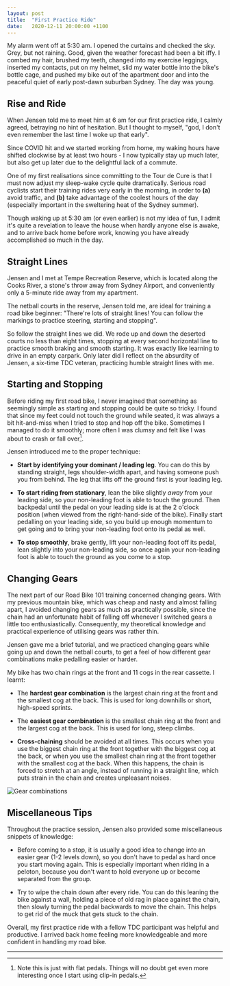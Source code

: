```yaml
---
layout: post
title:  "First Practice Ride"
date:   2020-12-11 20:00:00 +1100
---
```


My alarm went off at 5:30 am. I opened the curtains and checked the sky. Grey, but not raining. Good, given the weather forecast had been a bit iffy. I combed my hair, brushed my teeth, changed into my exercise leggings, inserted my contacts, put on my helmet, slid my water bottle into the bike's bottle cage, and pushed my bike out of the apartment door and into the peaceful quiet of early post-dawn suburban Sydney. The day was young.


## Rise and Ride

When Jensen told me to meet him at 6 am for our first practice ride, I calmly agreed, betraying no hint of hesitation. But I thought to myself, "god, I don't even remember the last time I woke up that early".

Since COVID hit and we started working from home, my waking hours have shifted clockwise by at least two hours - I now typically stay up much later, but also get up later due to the delightful lack of a commute.

One of my first realisations since committing to the Tour de Cure is that I must now adjust my sleep-wake cycle quite dramatically. Serious road cyclists start their training rides very early in the morning, in order to **(a)** avoid traffic, and **(b)** take advantage of the coolest hours of the day (especially important in the sweltering heat of the Sydney summer).

Though waking up at 5:30 am (or even earlier) is not my idea of fun, I admit it's quite a revelation to leave the house when hardly anyone else is awake, and to arrive back home before work, knowing you have already accomplished so much in the day.


## Straight Lines

Jensen and I met at Tempe Recreation Reserve, which is located along the Cooks River, a stone's throw away from Sydney Airport, and conveniently only a 5-minute ride away from my apartment.

The netball courts in the reserve, Jensen told me, are ideal for training a road bike beginner: "There're lots of straight lines! You can follow the markings to practice steering, starting and stopping".

So follow the straight lines we did. We rode up and down the deserted courts no less than eight times, stopping at every second horizontal line to practice smooth braking and smooth starting. It was exactly like learning to drive in an empty carpark. Only later did I reflect on the absurdity of Jensen, a six-time TDC veteran, practicing humble straight lines with me.


## Starting and Stopping

Before riding my first road bike, I never imagined that something as seemingly simple as starting and stopping could be quite so tricky. I found that since my feet could not touch the ground while seated, it was always a bit hit-and-miss when I tried to stop and hop off the bike. Sometimes I managed to do it smoothly; more often I was clumsy and felt like I was about to crash or fall over[^1].

Jensen introduced me to the proper technique:

- **Start by identifying your dominant / leading leg**. You can do this by standing straight, legs shoulder-width apart, and having someone push you from behind. The leg that lifts off the ground first is your leading leg.

- **To start riding from stationary**, lean the bike slightly _away_ from your leading side, so your non-leading foot is able to touch the ground. Then backpedal until the pedal on your leading side is at the 2 o'clock position (when viewed from the right-hand-side of the bike). Finally start pedalling on your leading side, so you build up enough momentum to get going and to bring your non-leading foot onto its pedal as well.

- **To stop smoothly**, brake gently, lift your non-leading foot off its pedal, lean slightly into your non-leading side, so once again your non-leading foot is able to touch the ground as you come to a stop.


## Changing Gears

The next part of our Road Bike 101 training concerned changing gears. With my previous mountain bike, which was cheap and nasty and almost falling apart, I avoided changing gears as much as practically possible, since the chain had an unfortunate habit of falling off whenever I switched gears a little too enthusiastically. Consequently, my theoretical knowledge and practical experience of utilising gears was rather thin.

Jensen gave me a brief tutorial, and we practiced changing gears while going up and down the netball courts, to get a feel of how different gear combinations make pedalling easier or harder.

My bike has two chain rings at the front and 11 cogs in the rear cassette. I learnt:

- The **hardest gear combination** is the largest chain ring at the front and the smallest cog at the back. This is used for long downhills or short, high-speed sprints.

- The **easiest gear combination** is the smallest chain ring at the front and the largest cog at the back. This is used for long, steep climbs.

- **Cross-chaining** should be avoided at all times. This occurs when you use the biggest chain ring at the front together with the biggest cog at the back, or when you use the smallest chain ring at the front together with the smallest cog at the back. When this happens, the chain is forced to stretch at an angle, instead of running in a straight line, which puts strain in the chain and creates unpleasant noises.

![Gear combinations]({{site.baseurl}}/images/gears.png)


## Miscellaneous Tips

Throughout the practice session, Jensen also provided some miscellaneous snippets of knowledge:

- Before coming to a stop, it is usually a good idea to change into an easier gear (1-2 levels down), so you don't have to pedal as hard once you start moving again. This is especially important when riding in a peloton, because you don't want to hold everyone up or become separated from the group.

- Try to wipe the chain down after every ride. You can do this leaning the bike against a wall, holding a piece of old rag in place against the chain, then slowly turning the pedal backwards to move the chain. This helps to get rid of the muck that gets stuck to the chain.

Overall, my first practice ride with a fellow TDC participant was helpful and productive. I arrived back home feeling more knowledgeable and more confident in handling my road bike.

---

[^1]: Note this is just with flat pedals. Things will no doubt get even more interesting once I start using clip-in pedals.


